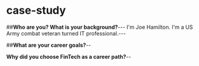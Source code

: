 # case-study

##**Who are you? What is your background?**---
I'm Joe Hamilton. I'm a US Army combat veteran turned IT professional.---

##**What are your career goals?**--


**Why did you choose FinTech as a career path?**--
